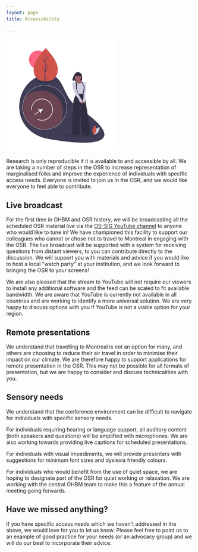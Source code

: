 ```yaml
---
layout: page
title: Accessibility

---
```


<img src="/img/undraw_enter_uhqk.png" height="300">

Research is only reproducible if it is available to and accessible by all. We are taking a number of steps in the OSR to increase representation of marginalised folks and improve the experience of individuals with specific access needs. Everyone is invited to join us in the OSR, and we would like everyone to feel able to contribute.

## Live broadcast

For the first time in OHBM and OSR history, we will be broadcasting all the scheduled OSR material live via the [OS-SIG YouTube channel](https://www.youtube.com/channel/UChvSitFvqGDeA1y7MJs4CGQ) to anyone who would like to tune in! We have championed this facility to support our colleagues who cannot or chose not to travel to Montreal in engaging with the OSR. The live broadcast will be supported with a system for receiving questions from distant viewers, to you can contribute directly to the discussion. We will support you with materials and advice if you would like to host a local "watch party" at your institution, and we look forward to bringing the OSR to your screens!

We are also pleased that the stream to YouTube will not require our viewers to install any additional software and the feed can be scaled to fit available bandwidth. We are aware that YouTube is currently not available in all countries and are working to identify a more universal solution. We are very happy to discuss options with you if YouTube is not a viable option for your region.

## Remote presentations

We understand that travelling to Montreal is not an option for many, and others are choosing to reduce their air travel in order to minimise their impact on our climate. We are therefore happy to support applications for remote presentation in the OSR. This may not be possible for all formats of presentation, but we are happy to consider and discuss technicalities with you.

## Sensory needs

We understand that the conference environment can be difficult to navigate for individuals with specific sensory needs.

For individuals requiring hearing or language support, all auditory content (both speakers and questions) will be amplified with microphones. We are also working towards providing live captions for scheduled presentations.

For individuals with visual impediments, we will provide presenters with suggestions for minimum font sizes and dyslexia friendly colours.

For individuals who would benefit from the use of quiet space, we are hoping to designate part of the OSR for quiet working or relaxation. We are working with the central OHBM team to make this a feature of the annual meeting going forwards.

## Have we missed anything?

If you have specific access needs which we haven't addressed in the above, we would love for you to let us know. Please feel free to point us to an example of good practice for your needs (or an advocacy group) and we will do our best to incorporate their advice.
